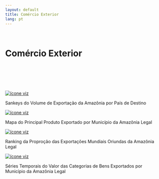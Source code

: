 ```yaml
---
layout: default
title: Comércio Exterior
lang: pt
---
```


<link rel="stylesheet" href="style.css">

<br>

<h1 class="title-about">Comércio Exterior</h1>

<br>
<br>
<br>
<br>
<br>

<div class="imagens-container">
   <div class="icone-bloco">
    <a href="{{ site.baseurl }}/pt/viz/sankey-do-volume-de-exportacao-da-amazonia-por-pais-de-destino" target="_blank" rel="noopener noreferrer">
      <img src="{{ site.baseurl }}/assets/img/icons_viz/icon_sankey_exp.jpg" alt="ícone viz">
    </a><br>
    <p>Sankeys do Volume de Exportação da Amazônia por País de Destino</p>
   </div>
   
   <div class="icone-bloco">
    <a href="{{ site.baseurl }}/pt/viz/mapa-principais-produtos-exportados" target="_blank" rel="noopener noreferrer">
      <img src="{{ site.baseurl }}/assets/img/icons_viz/icon_mapa_prod_exp.png" alt="ícone viz">
    </a><br>
    <p>Mapa do Principal Produto Exportado por Município da Amazônia Legal</p>
   </div>
   
   <div class="icone-bloco">
    <a href="{{ site.baseurl }}/pt/viz/ranking-prop-exportacoes-mundiais-amazonia" target="_blank" rel="noopener noreferrer">
      <img src="{{ site.baseurl }}/assets/img/icons_viz/icon_rk_prop_exp.jpg" alt="ícone viz">
    </a><br>
    <p>Ranking da Proproção das Exportações Mundiais Oriundas da Amazônia Legal</p>
   </div>
   
   <div class="icone-bloco">
    <a href="{{ site.baseurl }}/pt/viz/series-temporais-exportacao-sh2" target="_blank" rel="noopener noreferrer">
      <img src="{{ site.baseurl }}/assets/img/icons_viz/icon_ts_bens_exp.png" alt="ícone viz">
    </a><br>
    <p>Séries Temporais do Valor das Categorias de Bens Exportados por Município da Amazônia Legal</p>
   </div>

   <!--
   <div class="icone-bloco">
    <a href="{{ site.baseurl }}/pt/viz/series-temporais-valores-exportacao-destino" target="_blank" rel="noopener noreferrer">
      <img src="{{ site.baseurl }}/assets/img/icons_viz/procurar_icon" alt="icon viz">
    </a><br>
    <p>titulo</p>
   </div>
   -->
   
   <!--
   <div class="icone-bloco">
    <a href="{{ site.baseurl }}/pt/viz/ranking-campeoes-de-exportacao" target="_blank" rel="noopener noreferrer">
      <img src="{{ site.baseurl }}/assets/img/icons_viz/procurar_icon" alt="icon viz">
    </a><br>
    <p>titulo</p>
   </div>
   -->
   
   <!--
   <div class="icone-bloco">
    <a href="{{ site.baseurl }}/pt/viz/ranking-campeoes-de-importacao" target="_blank" rel="noopener noreferrer">
      <img src="{{ site.baseurl }}/assets/img/icons_viz/procurar_icon" alt="icon viz">
    </a><br>
    <p>titulo</p>
   </div>
   -->

      
</div>

<br>
<br>
<br>
<br>
